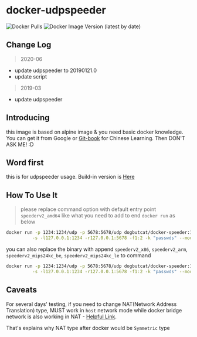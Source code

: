 # docker-udpspeeder

![Docker Pulls](https://img.shields.io/docker/pulls/dogbutcat/docker-speeder) ![Docker Image Version (latest by date)](https://img.shields.io/docker/v/dogbutcat/docker-speeder)

## Change Log

> 2020-06

- update udpspeeder to 20190121.0
- update script

> 2019-03

- update udpspeeder

## Introducing

this image is based on alpine image & you need basic docker knowledge. You can get it from Google or [Git-book](https://yeasy.gitbooks.io/docker_practice/) for Chinese Learning. Then DON'T ASK ME! :D

## Word first

this is for udpspeeder usage. Build-in version is [Here](https://github.com/wangyu-/UDPspeeder/releases/20180806.0)

## How To Use It

> please replace command option with default entry point `speederv2_amd64` like what you need to add to end `docker run` as below

```sh
docker run -p 1234:1234/udp -p 5678:5678/udp dogbutcat/docker-speeder:1.0.0 \
          -s -l127.0.0.1:1234 -r127.0.0.1:5678 -f1:2 -k "passwds" --mode 0
```

you can also replace the binary with append `speederv2_x86`, `speederv2_arm`, `speederv2_mips24kc_be`, `speederv2_mips24kc_le` to command

```sh
docker run -p 1234:1234/udp -p 5678:5678/udp dogbutcat/docker-speeder:1.0.0 speederv2_x86 \
          -s -l127.0.0.1:1234 -r127.0.0.1:5678 -f1:2 -k "passwds" --mode 0
```

## Caveats

For several days' testing, if you need to change NAT(Network Address Translation) type, MUST work in `host` network mode while docker bridge network is also working in NAT - [Helpful Link](http://blog.daocloud.io/docker-bridge/).

That's explains why NAT type after docker would be `Symmetric` type
